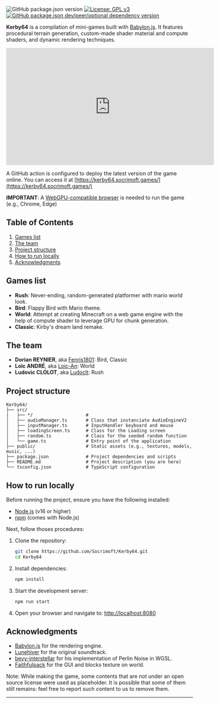 ![GitHub package.json version](https://img.shields.io/github/package-json/v/socrimoft/Kerby64?label=Version&color=green)
[![License: GPL v3](https://img.shields.io/badge/License-GPLv3-blue.svg)](https://www.gnu.org/licenses/gpl-3.0)
[![GitHub package.json dev/peer/optional dependency version](https://img.shields.io/github/package-json/dependency-version/socrimoft/Kerby64/dev/%40babylonjs%2Fcore?label=Babylon.js&color=orange)](https://doc.babylonjs.com/whats-new/)

**Kerby64** is a compilation of mini-games built with
[Babylon.js](https://babylonjs.com/). It features procedural terrain generation,
custom-made shader material and compute shaders, and dynamic rendering
techniques.

<iframe width="560" height="315"
src="https://www.youtube.com/embed/dQw4w9WgXcQ"
frameborder="0"
allow="accelerometer; autoplay; encrypted-media; gyroscope; picture-in-picture"
allowfullscreen></iframe>

A GitHub action is configured to deploy the latest version of the game online.
You can access it at
[https://kerby64.socrimoft.games/](https://kerby64.socrimoft.games/)

**IMPORTANT**: A [WebGPU-compatible browser](https://caniuse.com/webgpu) is
needed to run the game (e.g., Chrome, Edge)

## Table of Contents

1. [Games list](#games-list)
2. [The team](#the-team)
3. [Project structure](#project-structure)
4. [How to run locally](#how-to-run-locally)
5. [Acknowledgments](#acknowledgments)

## Games list

- **Rush**: Never-ending, random-generated platformer with mario world look.
- **Bird**: Flappy Bird with Mario theme.
- **World**: Attempt at creating Minecraft on a web game engine with the help of
  compute shader to leverage GPU for chunk generation.
- **Classic**: Kirby's dream land remake.

## The team

- **Dorian REYNIER**, aka [Fenris1801](https://github.com/Fenris1801): Bird,
  Classic
- **Loïc ANDRÉ**, aka [Loic-An](https://github.com/Loic-An): World
- **Ludovic CLOLOT**, aka [Ludoclt](https://github.com/Ludoclt): Rush

## Project structure

```
Kerby64/
├── src/
|   ├── */                    # 
│   ├── audioManager.ts       # Class that instanciate AudioEngineV2
│   ├── inputManager.ts       # InputHandler keyboard and mouse
│   ├── loadingScreen.ts      # Class for the Loading screen
│   ├── random.ts             # Class for the seeded random function
│   └── game.ts               # Entry point of the application
├── public/                   # Static assets (e.g., textures, models, music, ...)
├── package.json              # Project dependencies and scripts
├── README.md                 # Project description (you are here)
└── tsconfig.json             # TypeScript configuration
```

## How to run locally

Before running the project, ensure you have the following installed:

- [Node.js](https://nodejs.org/) (v16 or higher)
- [npm](https://www.npmjs.com/) (comes with Node.js)

Next, follow thoses procedures:

1. Clone the repository:
   ```bash
   git clone https://github.com/Socrimoft/Kerby64.git
   cd Kerby64
   ```

2. Install dependencies:
   ```bash
   npm install
   ```

3. Start the development server:
   ```bash
   npm run start
   ```

4. Open your browser and navigate to:
   [http://localhost:8080](http://localhost:8080)

## Acknowledgments

- [Babylon.js](https://www.babylonjs.com/) for the rendering engine.
- [Lunehiver](https://open.spotify.com/intl-fr/artist/5wHJFgKLG9GDdUWH4Xu8Ka)
  for the original soundtrack.
- [bevy-interstellar](https://github.com/bevy-interstellar/wgsl_noise) for his
  implementation of Perlin Noise in WGSL.
- [Faithfulpack](https://faithfulpack.net/) for the GUI and blocks texture on world.

Note: While making the game, some contents that are not under an open source
license were used as placeholder. It is possible that some of them still
remains: feel free to report such content to us to remove them.

---
